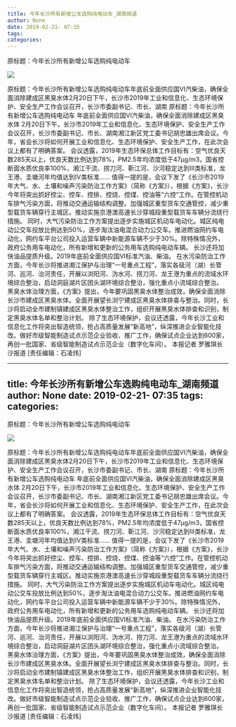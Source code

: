 ```yaml
---
title: 今年长沙所有新增公车选购纯电动车_湖南频道
author: None
date: 2019-02-21- 07:35
tags: 
categories: 
---
```

原标题：今年长沙所有新增公车选购纯电动车
<!-- more -->
                
<img align="center" border="0" src="http://p2.ifengimg.com/a/2016/0810/204c433878d5cf9size1_w16_h16.png" />
                
            
原标题：今年长沙所有新增公车选购纯电动车年底前全面供应国Ⅵ汽柴油，确保全面消除建成区黑臭水体2月20日下午，长沙市2019年工业和信息化、生态环境保护、安全生产工作会议召开，长沙市委副书记、市长、湖南
原标题：今年长沙所有新增公车选购纯电动车
年底前全面供应国Ⅵ汽柴油，确保全面消除建成区黑臭水体
2月20日下午，长沙市2019年工业和信息化、生态环境保护、安全生产工作会议召开，长沙市委副书记、市长、湖南湘江新区党工委书记胡忠雄出席会议。今年，省会长沙将如何开展工业和信息化、生态环境保护、安全生产工作，在此次会议上都有了明确答案。
会议透露，2019年生态环保总体工作目标有：空气优良天数285天以上，优良天数比例达到78%，PM2.5年均浓度低于47μg/m3，国省控断面水质优良率100%，湘江干流、捞刀河、靳江河、沙河稳定达到Ⅲ类标准，龙王港、圭塘河年均值达到Ⅳ类标准……
值得一提的是，会议下发了《长沙市2019年大气、水、土壤和噪声污染防治工作方案》（简称《方案》），根据《方案》，长沙今年将突出抓好控尘、控车、控排、控烧、控煤、控油等“六控”工作。在管控机动车排气污染方面，将推动交通运输结构调整。加强城区重型货车交通管控，减少重型载货车辆穿行主城区。推动实施京港澳高速长沙穿城段重型载货车车辆分流绕行措施。
同时，大气污染防治工作方案提出逐步实施城区机动车电动化。城区纯电动公交车投放比例达到50%，逐步淘汰油电混合动力公交车。推进燃油网约车电动化，网约车平台公司投入运营车辆中新能源车辆不少于30%。除特殊情况外，政府公务用车电动化，所有新增和更新的公务用车选购纯电动车辆。
长沙还将加快油品提质升级。2019年底前全面供应国Ⅵ标准汽油、柴油。
在水污染防治工作方面，今年长沙将推进湘江保护与治理“一号重点工程”，落实各级河（湖）长管河、巡河、治河责任，开展以浏阳河、沩水河、捞刀河、龙王港为重点的流域水环境综合整治，启动洞庭湖片区团头湖环境综合整治，强化重点小流域综合整治。
黑臭水体治理方面，《方案》提出，今年要巩固黑臭水体整治成效，确保全面消除长沙市建成区黑臭水体。全面开展望长浏宁建成区黑臭水体排查与整治。同时，长沙将启动全市建制镇建成区黑臭水体整治工作，组织开展黑臭水体排查和识别，制定黑臭水体名单和整治计划。
除了生态环境保护，会议还透露，今年长沙工业和信息化工作将突出智造统领，抢占高质量发展“新高地”，纵深推进企业智能化技改。做好市级智能制造试点示范企业验收、推广工作，确保试点企业达到600家，再创一批国家、省级智能制造试点示范企业（数字化车间）。
本报记者 罗雅琪长沙报道
[责任编辑：石凌炜]
            
---
title: 今年长沙所有新增公车选购纯电动车_湖南频道
author: None
date: 2019-02-21- 07:35
tags: 
categories: 
---
原标题：今年长沙所有新增公车选购纯电动车
<!-- more -->
                
<img align="center" border="0" src="http://p2.ifengimg.com/a/2016/0810/204c433878d5cf9size1_w16_h16.png" />
                
            
原标题：今年长沙所有新增公车选购纯电动车年底前全面供应国Ⅵ汽柴油，确保全面消除建成区黑臭水体2月20日下午，长沙市2019年工业和信息化、生态环境保护、安全生产工作会议召开，长沙市委副书记、市长、湖南
原标题：今年长沙所有新增公车选购纯电动车
年底前全面供应国Ⅵ汽柴油，确保全面消除建成区黑臭水体
2月20日下午，长沙市2019年工业和信息化、生态环境保护、安全生产工作会议召开，长沙市委副书记、市长、湖南湘江新区党工委书记胡忠雄出席会议。今年，省会长沙将如何开展工业和信息化、生态环境保护、安全生产工作，在此次会议上都有了明确答案。
会议透露，2019年生态环保总体工作目标有：空气优良天数285天以上，优良天数比例达到78%，PM2.5年均浓度低于47μg/m3，国省控断面水质优良率100%，湘江干流、捞刀河、靳江河、沙河稳定达到Ⅲ类标准，龙王港、圭塘河年均值达到Ⅳ类标准……
值得一提的是，会议下发了《长沙市2019年大气、水、土壤和噪声污染防治工作方案》（简称《方案》），根据《方案》，长沙今年将突出抓好控尘、控车、控排、控烧、控煤、控油等“六控”工作。在管控机动车排气污染方面，将推动交通运输结构调整。加强城区重型货车交通管控，减少重型载货车辆穿行主城区。推动实施京港澳高速长沙穿城段重型载货车车辆分流绕行措施。
同时，大气污染防治工作方案提出逐步实施城区机动车电动化。城区纯电动公交车投放比例达到50%，逐步淘汰油电混合动力公交车。推进燃油网约车电动化，网约车平台公司投入运营车辆中新能源车辆不少于30%。除特殊情况外，政府公务用车电动化，所有新增和更新的公务用车选购纯电动车辆。
长沙还将加快油品提质升级。2019年底前全面供应国Ⅵ标准汽油、柴油。
在水污染防治工作方面，今年长沙将推进湘江保护与治理“一号重点工程”，落实各级河（湖）长管河、巡河、治河责任，开展以浏阳河、沩水河、捞刀河、龙王港为重点的流域水环境综合整治，启动洞庭湖片区团头湖环境综合整治，强化重点小流域综合整治。
黑臭水体治理方面，《方案》提出，今年要巩固黑臭水体整治成效，确保全面消除长沙市建成区黑臭水体。全面开展望长浏宁建成区黑臭水体排查与整治。同时，长沙将启动全市建制镇建成区黑臭水体整治工作，组织开展黑臭水体排查和识别，制定黑臭水体名单和整治计划。
除了生态环境保护，会议还透露，今年长沙工业和信息化工作将突出智造统领，抢占高质量发展“新高地”，纵深推进企业智能化技改。做好市级智能制造试点示范企业验收、推广工作，确保试点企业达到600家，再创一批国家、省级智能制造试点示范企业（数字化车间）。
本报记者 罗雅琪长沙报道
[责任编辑：石凌炜]
            

